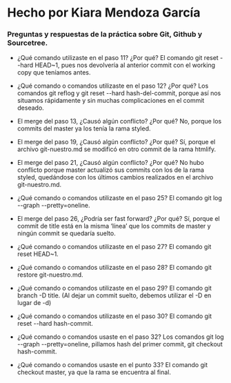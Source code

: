 # Hecho por Kiara Mendoza García
### Preguntas y respuestas de la práctica sobre Git, Github y Sourcetree.

- ¿Qué comando utilizaste en el paso 11? ¿Por qué? 
El comando git reset --hard HEAD~1, pues nos devolvería al anterior commit con el working copy que teníamos antes.

- ¿Qué comando o comandos utilizaste en el paso 12? ¿Por qué?
Los comandos git reflog y git reset --hard hash-del-commit, porque así nos situamos rápidamente y sin muchas complicaciones en el commit deseado.

- El merge del paso 13, ¿Causó algún conflicto? ¿Por qué? 
No, porque los commits del master ya los tenía la rama styled.

- El merge del paso 19, ¿Causó algún conflicto? ¿Por qué? 
Sí, porque el archivo git-nuestro.md se modificó en otro commit de la rama htmlify.

- El merge del paso 21, ¿Causó algún conflicto? ¿Por qué? 
No hubo conflicto porque master actualizó sus commits con los de la rama styled, quedándose con los últimos cambios realizados en el archivo git-nuestro.md.

- ¿Qué comando o comandos utilizaste en el paso 25? 
El comando git log --graph --pretty=oneline.

- El merge del paso 26, ¿Podría ser fast forward? ¿Por qué? 
Sí, porque el commit de title está en la misma ‘línea’ que los commits de master y ningún commit se quedaría suelto.

- ¿Qué comando o comandos utilizaste en el paso 27? 
El comando git reset HEAD~1.

- ¿Qué comando o comandos utilizaste en el paso 28? 
El comando git restore git-nuestro.md.

- ¿Qué comando o comandos utilizaste en el paso 29? 
El comando git branch -D title. (Al dejar un commit suelto, debemos utilizar el -D en lugar de -d)

- ¿Qué comando o comandos utilizaste en el paso 30? 
El comando git reset --hard hash-commit.

- ¿Qué comando o comandos usaste en el paso 32? 
Los comandos git log --graph --pretty=oneline, pillamos hash del primer commit, git checkout hash-commit.

- ¿Qué comando o comandos usaste en el punto 33? 
El comando git checkout master, ya que la rama se encuentra al final.
